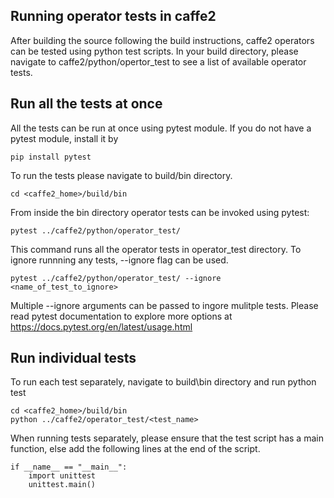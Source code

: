 ## Running operator tests in caffe2

After building the source following the build instructions, caffe2 operators can be tested using python test scripts. In your build directory, please navigate to caffe2/python/opertor_test to see a list of available operator tests.

## Run all the tests at once
All the tests can be run at once using pytest module. If you do not have a pytest module, install it by

```
pip install pytest
```

To run the tests please navigate to build/bin directory.

```
cd <caffe2_home>/build/bin
```
From inside the bin directory operator tests can be invoked using pytest:

```
pytest ../caffe2/python/operator_test/ 
```
This command runs all the operator tests in operator_test directory. To ignore runnning any tests, --ignore flag can be used.

```
pytest ../caffe2/python/operator_test/ --ignore <name_of_test_to_ignore>
```
Multiple --ignore arguments can be passed to ingore mulitple tests. Please read pytest documentation to explore more options at https://docs.pytest.org/en/latest/usage.html 

 
## Run individual tests

To run each test separately, navigate to build\bin directory and run python test

```
cd <caffe2_home>/build/bin
python ../caffe2/operator_test/<test_name>
```

When running tests separately, please ensure that the test script has a main function, else add the following lines at the end of the script.
```
if __name__ == "__main__":
    import unittest
    unittest.main()
```


